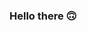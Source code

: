 ### Hello there 🙃
<img align="left" alt="" src="https://github-readme-stats.vercel.app/api?username=Frank-Mayer&show_icons=true&hide_border=true">
